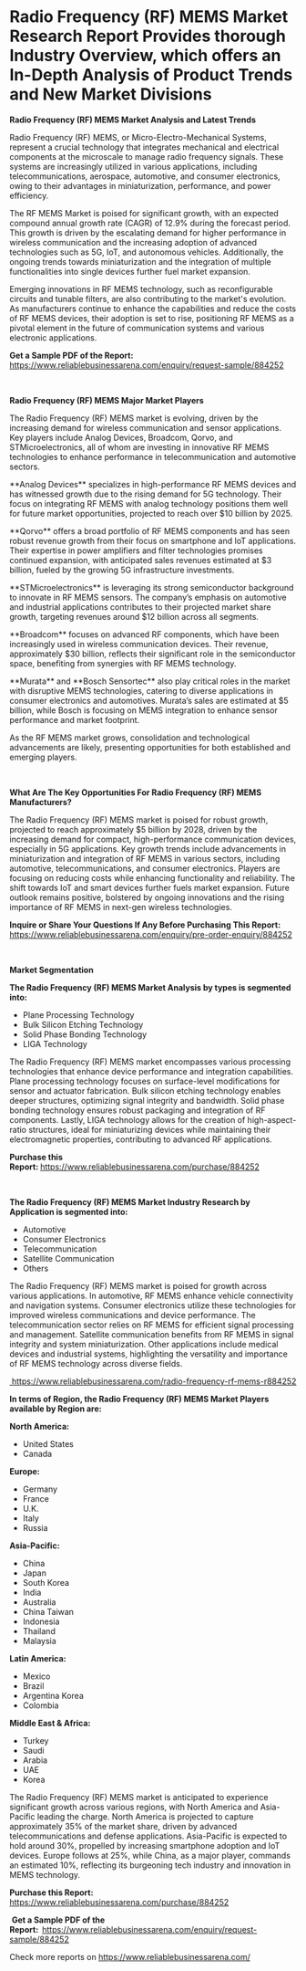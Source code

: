 <p><h1>Radio Frequency (RF) MEMS Market Research Report Provides thorough Industry Overview, which offers an In-Depth Analysis of Product Trends and New Market Divisions</h1></p><p><strong>Radio Frequency (RF) MEMS Market Analysis and Latest Trends</strong></p>
<p><p>Radio Frequency (RF) MEMS, or Micro-Electro-Mechanical Systems, represent a crucial technology that integrates mechanical and electrical components at the microscale to manage radio frequency signals. These systems are increasingly utilized in various applications, including telecommunications, aerospace, automotive, and consumer electronics, owing to their advantages in miniaturization, performance, and power efficiency.</p><p>The RF MEMS Market is poised for significant growth, with an expected compound annual growth rate (CAGR) of 12.9% during the forecast period. This growth is driven by the escalating demand for higher performance in wireless communication and the increasing adoption of advanced technologies such as 5G, IoT, and autonomous vehicles. Additionally, the ongoing trends towards miniaturization and the integration of multiple functionalities into single devices further fuel market expansion.</p><p>Emerging innovations in RF MEMS technology, such as reconfigurable circuits and tunable filters, are also contributing to the market's evolution. As manufacturers continue to enhance the capabilities and reduce the costs of RF MEMS devices, their adoption is set to rise, positioning RF MEMS as a pivotal element in the future of communication systems and various electronic applications.</p></p>
<p><strong>Get a Sample PDF of the Report:&nbsp;</strong> <a href="https://www.reliablebusinessarena.com/enquiry/request-sample/884252?utm_campaign=2391&utm_medium=2&utm_source=Github&utm_content=ia&utm_term=25022025&utm_id=radio-frequency-rf-mems">https://www.reliablebusinessarena.com/enquiry/request-sample/884252</a></p>
<p>&nbsp;</p>
<p><strong>Radio Frequency (RF) MEMS Major Market Players</strong></p>
<p><p>The Radio Frequency (RF) MEMS market is evolving, driven by the increasing demand for wireless communication and sensor applications. Key players include Analog Devices, Broadcom, Qorvo, and STMicroelectronics, all of whom are investing in innovative RF MEMS technologies to enhance performance in telecommunication and automotive sectors.</p><p>**Analog Devices** specializes in high-performance RF MEMS devices and has witnessed growth due to the rising demand for 5G technology. Their focus on integrating RF MEMS with analog technology positions them well for future market opportunities, projected to reach over $10 billion by 2025.</p><p>**Qorvo** offers a broad portfolio of RF MEMS components and has seen robust revenue growth from their focus on smartphone and IoT applications. Their expertise in power amplifiers and filter technologies promises continued expansion, with anticipated sales revenues estimated at $3 billion, fueled by the growing 5G infrastructure investments.</p><p>**STMicroelectronics** is leveraging its strong semiconductor background to innovate in RF MEMS sensors. The company’s emphasis on automotive and industrial applications contributes to their projected market share growth, targeting revenues around $12 billion across all segments.</p><p>**Broadcom** focuses on advanced RF components, which have been increasingly used in wireless communication devices. Their revenue, approximately $30 billion, reflects their significant role in the semiconductor space, benefiting from synergies with RF MEMS technology.</p><p>**Murata** and **Bosch Sensortec** also play critical roles in the market with disruptive MEMS technologies, catering to diverse applications in consumer electronics and automotives. Murata’s sales are estimated at $5 billion, while Bosch is focusing on MEMS integration to enhance sensor performance and market footprint.</p><p>As the RF MEMS market grows, consolidation and technological advancements are likely, presenting opportunities for both established and emerging players.</p></p>
<p>&nbsp;</p>
<p><strong>What Are The Key Opportunities For Radio Frequency (RF) MEMS Manufacturers?</strong></p>
<p><p>The Radio Frequency (RF) MEMS market is poised for robust growth, projected to reach approximately $5 billion by 2028, driven by the increasing demand for compact, high-performance communication devices, especially in 5G applications. Key growth trends include advancements in miniaturization and integration of RF MEMS in various sectors, including automotive, telecommunications, and consumer electronics. Players are focusing on reducing costs while enhancing functionality and reliability. The shift towards IoT and smart devices further fuels market expansion. Future outlook remains positive, bolstered by ongoing innovations and the rising importance of RF MEMS in next-gen wireless technologies.</p></p>
<p><strong>Inquire or Share Your Questions If Any Before Purchasing This Report:</strong> <a href="https://www.reliablebusinessarena.com/enquiry/pre-order-enquiry/884252?utm_campaign=2391&utm_medium=2&utm_source=Github&utm_content=ia&utm_term=25022025&utm_id=radio-frequency-rf-mems">https://www.reliablebusinessarena.com/enquiry/pre-order-enquiry/884252</a></p>
<p>&nbsp;</p>
<p><strong>Market Segmentation</strong></p>
<p><strong>The Radio Frequency (RF) MEMS Market Analysis by types is segmented into:</strong></p>
<p><ul><li>Plane Processing Technology</li><li>Bulk Silicon Etching Technology</li><li>Solid Phase Bonding Technology</li><li>LIGA Technology</li></ul></p>
<p><p>The Radio Frequency (RF) MEMS market encompasses various processing technologies that enhance device performance and integration capabilities. Plane processing technology focuses on surface-level modifications for sensor and actuator fabrication. Bulk silicon etching technology enables deeper structures, optimizing signal integrity and bandwidth. Solid phase bonding technology ensures robust packaging and integration of RF components. Lastly, LIGA technology allows for the creation of high-aspect-ratio structures, ideal for miniaturizing devices while maintaining their electromagnetic properties, contributing to advanced RF applications.</p></p>
<p><strong>Purchase this Report:&nbsp;</strong><a href="https://www.reliablebusinessarena.com/purchase/884252?utm_campaign=2391&utm_medium=2&utm_source=Github&utm_content=ia&utm_term=25022025&utm_id=radio-frequency-rf-mems">https://www.reliablebusinessarena.com/purchase/884252</a></p>
<p>&nbsp;</p>
<p><strong>The Radio Frequency (RF) MEMS Market Industry Research by Application is segmented into:</strong></p>
<p><ul><li>Automotive</li><li>Consumer Electronics</li><li>Telecommunication</li><li>Satellite Communication</li><li>Others</li></ul></p>
<p><p>The Radio Frequency (RF) MEMS market is poised for growth across various applications. In automotive, RF MEMS enhance vehicle connectivity and navigation systems. Consumer electronics utilize these technologies for improved wireless communications and device performance. The telecommunication sector relies on RF MEMS for efficient signal processing and management. Satellite communication benefits from RF MEMS in signal integrity and system miniaturization. Other applications include medical devices and industrial systems, highlighting the versatility and importance of RF MEMS technology across diverse fields.</p></p>
<p><a href="https://www.reliablebusinessarena.com/radio-frequency-rf-mems-r884252?utm_campaign=2391&utm_medium=2&utm_source=Github&utm_content=ia&utm_term=25022025&utm_id=radio-frequency-rf-mems">&nbsp;https://www.reliablebusinessarena.com/radio-frequency-rf-mems-r884252</a></p>
<p><strong>In terms of Region, the Radio Frequency (RF) MEMS Market Players available by Region are:</strong></p>
<p>
    <p> <strong> North America: </strong>
        <ul>
            <li>United States</li>
            <li>Canada</li>
        </ul>
        </p> 
    <p> <strong> Europe: </strong>
        <ul>
            <li>Germany</li>
            <li>France</li>
            <li>U.K.</li>
            <li>Italy</li>
            <li>Russia</li>
        </ul>
        </p> 
    <p> <strong> Asia-Pacific: </strong>
        <ul>
            <li>China</li>
            <li>Japan</li>
            <li>South Korea</li>
            <li>India</li>
            <li>Australia</li>
            <li>China Taiwan</li>
            <li>Indonesia</li>
            <li>Thailand</li>
            <li>Malaysia</li>
        </ul>
        </p> 
    <p> <strong> Latin America: </strong>
        <ul>
            <li>Mexico</li>
            <li>Brazil</li>
            <li>Argentina Korea</li>
            <li>Colombia</li>
        </ul>
        </p> 
    <p> <strong> Middle East & Africa: </strong>
        <ul>
            <li>Turkey</li>
            <li>Saudi</li>
            <li>Arabia</li>
            <li>UAE</li>
            <li>Korea</li>
        </ul>
    </p>
    </p>
<p><p>The Radio Frequency (RF) MEMS market is anticipated to experience significant growth across various regions, with North America and Asia-Pacific leading the charge. North America is projected to capture approximately 35% of the market share, driven by advanced telecommunications and defense applications. Asia-Pacific is expected to hold around 30%, propelled by increasing smartphone adoption and IoT devices. Europe follows at 25%, while China, as a major player, commands an estimated 10%, reflecting its burgeoning tech industry and innovation in MEMS technology.</p></p>
<p><strong>Purchase this Report: </strong><a href="https://www.reliablebusinessarena.com/purchase/884252?utm_campaign=2391&utm_medium=2&utm_source=Github&utm_content=ia&utm_term=25022025&utm_id=radio-frequency-rf-mems">https://www.reliablebusinessarena.com/purchase/884252</a></p>
<p>&nbsp;<strong>Get a Sample PDF of the Report:&nbsp;&nbsp;</strong><a href="https://www.reliablebusinessarena.com/enquiry/request-sample/884252?utm_campaign=2391&utm_medium=2&utm_source=Github&utm_content=ia&utm_term=25022025&utm_id=radio-frequency-rf-mems">https://www.reliablebusinessarena.com/enquiry/request-sample/884252</a></p>
<p><strong></strong></p>
<p>Check more reports on <a href="https://www.reliablebusinessarena.com/?utm_campaign=2391&utm_medium=2&utm_source=Github&utm_content=ia&utm_term=25022025&utm_id=radio-frequency-rf-mems">https://www.reliablebusinessarena.com/</a></p>